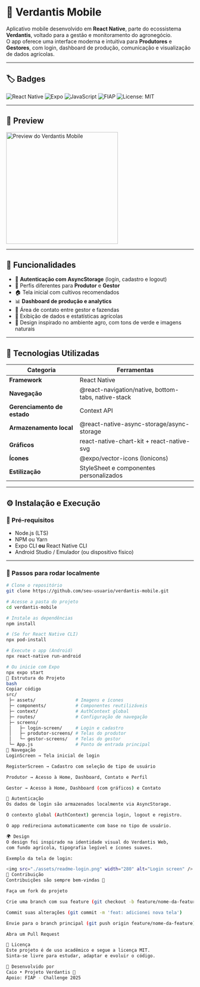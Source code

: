# 🌿 Verdantis Mobile

Aplicativo mobile desenvolvido em **React Native**, parte do ecossistema **Verdantis**, voltado para a gestão e monitoramento do agronegócio.  
O app oferece uma interface moderna e intuitiva para **Produtores** e **Gestores**, com login, dashboard de produção, comunicação e visualização de dados agrícolas.

---

## 🏷️ **Badges**

![React Native](https://img.shields.io/badge/React%20Native-0A0A0A?style=for-the-badge&logo=react&logoColor=61DAFB)
![Expo](https://img.shields.io/badge/Expo-1B1F23?style=for-the-badge&logo=expo&logoColor=white)
![JavaScript](https://img.shields.io/badge/JavaScript-F7E018?style=for-the-badge&logo=javascript&logoColor=black)
![FIAP](https://img.shields.io/badge/FIAP-Challenge%202025-EC1C24?style=for-the-badge)
![License: MIT](https://img.shields.io/badge/License-MIT-green?style=for-the-badge)

---

## 📱 **Preview**

<img src="./assets/readme-preview.png" width="300" alt="Preview do Verdantis Mobile" />

---

## 🚀 **Funcionalidades**

- 🔐 **Autenticação com AsyncStorage** (login, cadastro e logout)
- 👥 Perfis diferentes para **Produtor** e **Gestor**
- 🏠 Tela inicial com cultivos recomendados
- 📊 **Dashboard de produção e analytics**
- 💬 Área de contato entre gestor e fazendas
- 🌾 Exibição de dados e estatísticas agrícolas
- 🎨 Design inspirado no ambiente agro, com tons de verde e imagens naturais

---

## 🧠 **Tecnologias Utilizadas**

| Categoria | Ferramentas |
|------------|-------------|
| **Framework** | React Native |
| **Navegação** | @react-navigation/native, bottom-tabs, native-stack |
| **Gerenciamento de estado** | Context API |
| **Armazenamento local** | @react-native-async-storage/async-storage |
| **Gráficos** | react-native-chart-kit + react-native-svg |
| **Ícones** | @expo/vector-icons (Ionicons) |
| **Estilização** | StyleSheet e componentes personalizados |

---

## ⚙️ **Instalação e Execução**

### 🔸 Pré-requisitos
- Node.js (LTS)
- NPM ou Yarn
- Expo CLI **ou** React Native CLI
- Android Studio / Emulador (ou dispositivo físico)

---

### 🔸 Passos para rodar localmente

```bash
# Clone o repositório
git clone https://github.com/seu-usuario/verdantis-mobile.git

# Acesse a pasta do projeto
cd verdantis-mobile

# Instale as dependências
npm install

# (Se for React Native CLI)
npx pod-install

# Execute o app (Android)
npx react-native run-android

# Ou inicie com Expo
npx expo start
🧩 Estrutura do Projeto
bash
Copiar código
src/
 ├─ assets/               # Imagens e ícones
 ├─ components/           # Componentes reutilizáveis
 ├─ context/              # AuthContext global
 ├─ routes/               # Configuração de navegação
 ├─ screens/
 │   ├─ login-screen/     # Login e cadastro
 │   ├─ produtor-screens/ # Telas do produtor
 │   └─ gestor-screens/   # Telas do gestor
 └─ App.js                # Ponto de entrada principal
🧭 Navegação
LoginScreen → Tela inicial de login

RegisterScreen → Cadastro com seleção de tipo de usuário

Produtor → Acesso à Home, Dashboard, Contato e Perfil

Gestor → Acesso à Home, Dashboard (com gráficos) e Contato

💾 Autenticação
Os dados de login são armazenados localmente via AsyncStorage.

O contexto global (AuthContext) gerencia login, logout e registro.

O app redireciona automaticamente com base no tipo de usuário.

🌍 Design
O design foi inspirado na identidade visual do Verdantis Web,
com fundo agrícola, tipografia legível e ícones suaves.

Exemplo da tela de login:

<img src="./assets/readme-login.png" width="280" alt="Login screen" />
🤝 Contribuição
Contribuições são sempre bem-vindas 🌱

Faça um fork do projeto

Crie uma branch com sua feature (git checkout -b feature/nome-da-feature)

Commit suas alterações (git commit -m 'feat: adicionei nova tela')

Envie para o branch principal (git push origin feature/nome-da-feature)

Abra um Pull Request

📜 Licença
Este projeto é de uso acadêmico e segue a licença MIT.
Sinta-se livre para estudar, adaptar e evoluir o código.

💚 Desenvolvido por
Caio • Projeto Verdantis 🌱
Apoio: FIAP - Challenge 2025
